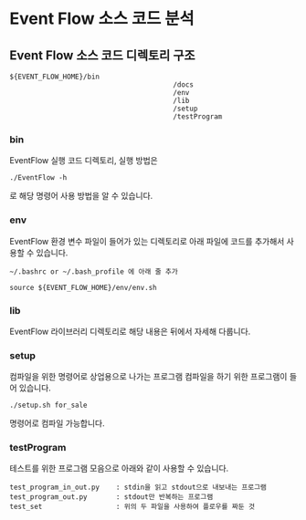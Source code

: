 # Event Flow 소스 코드 분석

## Event Flow 소스 코드 디렉토리 구조
```
${EVENT_FLOW_HOME}/bin
                                        /docs
                                        /env
                                        /lib
                                        /setup
                                        /testProgram
```
### bin
EventFlow 실행 코드 디렉토리, 실행 방법은

```
./EventFlow -h
```

로 해당 명령어 사용 방법을 알 수 있습니다.

### env
EventFlow 환경 변수 파일이 들어가 있는 디렉토리로 아래 파일에 코드를 추가해서 사용할 수 있습니다.

```
~/.bashrc or ~/.bash_profile 에 아래 줄 추가

source ${EVENT_FLOW_HOME}/env/env.sh
```

### lib
EventFlow 라이브러리 디렉토리로 해당 내용은 뒤에서 자세해 다룹니다.

### setup
컴파일을 위한 명령어로 상업용으로 나가는 프로그램 컴파일을 하기 위한 프로그램이 들어 있습니다.

```
./setup.sh for_sale
```

명령어로 컴파일 가능합니다.

### testProgram
테스트를 위한 프로그램 모음으로 아래와 같이 사용할 수 있습니다.

```
test_program_in_out.py    : stdin을 읽고 stdout으로 내보내는 프로그램
test_program_out.py       : stdout만 반복하는 프로그램
test_set                  : 위의 두 파일을 사용하여 플로우를 짜둔 것
```


